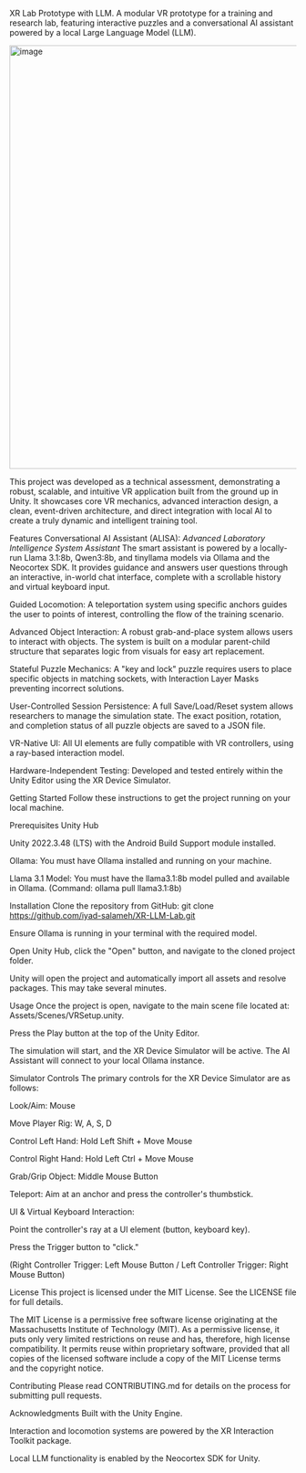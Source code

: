XR Lab Prototype with LLM.
A modular VR prototype for a training and research lab, featuring interactive puzzles and a conversational AI assistant powered by a local Large Language Model (LLM).

<img width="1158" height="742" alt="image" src="https://github.com/user-attachments/assets/4e9f10d7-2f4e-47f0-8973-8fed9685e3ff" />

This project was developed as a technical assessment, demonstrating a robust, scalable, and intuitive VR application built from the ground up in Unity. It showcases core VR mechanics, advanced interaction design, a clean, event-driven architecture, and direct integration with local AI to create a truly dynamic and intelligent training tool.

Features
Conversational AI Assistant (ALISA): _Advanced Laboratory Intelligence System Assistant_ The smart assistant is powered by a locally-run Llama 3.1:8b, Qwen3:8b, and tinyllama models via Ollama and the Neocortex SDK. It provides guidance and answers user questions through an interactive, in-world chat interface, complete with a scrollable history and virtual keyboard input.

Guided Locomotion: A teleportation system using specific anchors guides the user to points of interest, controlling the flow of the training scenario.

Advanced Object Interaction: A robust grab-and-place system allows users to interact with objects. The system is built on a modular parent-child structure that separates logic from visuals for easy art replacement.

Stateful Puzzle Mechanics: A "key and lock" puzzle requires users to place specific objects in matching sockets, with Interaction Layer Masks preventing incorrect solutions.

User-Controlled Session Persistence: A full Save/Load/Reset system allows researchers to manage the simulation state. The exact position, rotation, and completion status of all puzzle objects are saved to a JSON file.

VR-Native UI: All UI elements are fully compatible with VR controllers, using a ray-based interaction model.

Hardware-Independent Testing: Developed and tested entirely within the Unity Editor using the XR Device Simulator.

Getting Started
Follow these instructions to get the project running on your local machine.

Prerequisites
Unity Hub

Unity 2022.3.48 (LTS) with the Android Build Support module installed.

Ollama: You must have Ollama installed and running on your machine.

Llama 3.1 Model: You must have the llama3.1:8b model pulled and available in Ollama. (Command: ollama pull llama3.1:8b)

Installation
Clone the repository from GitHub: git clone https://github.com/iyad-salameh/XR-LLM-Lab.git

Ensure Ollama is running in your terminal with the required model.

Open Unity Hub, click the "Open" button, and navigate to the cloned project folder.

Unity will open the project and automatically import all assets and resolve packages. This may take several minutes.

Usage
Once the project is open, navigate to the main scene file located at: Assets/Scenes/VRSetup.unity.

Press the Play button at the top of the Unity Editor.

The simulation will start, and the XR Device Simulator will be active. The AI Assistant will connect to your local Ollama instance.

Simulator Controls
The primary controls for the XR Device Simulator are as follows:

Look/Aim: Mouse

Move Player Rig: W, A, S, D

Control Left Hand: Hold Left Shift + Move Mouse

Control Right Hand: Hold Left Ctrl + Move Mouse

Grab/Grip Object: Middle Mouse Button

Teleport: Aim at an anchor and press the controller's thumbstick.

UI & Virtual Keyboard Interaction:

Point the controller's ray at a UI element (button, keyboard key).

Press the Trigger button to "click."

(Right Controller Trigger: Left Mouse Button / Left Controller Trigger: Right Mouse Button)

License
This project is licensed under the MIT License. See the LICENSE file for full details.

The MIT License is a permissive free software license originating at the Massachusetts Institute of Technology (MIT). As a permissive license, it puts only very limited restrictions on reuse and has, therefore, high license compatibility. It permits reuse within proprietary software, provided that all copies of the licensed software include a copy of the MIT License terms and the copyright notice.

Contributing
Please read CONTRIBUTING.md for details on the process for submitting pull requests.

Acknowledgments
Built with the Unity Engine.

Interaction and locomotion systems are powered by the XR Interaction Toolkit package.

Local LLM functionality is enabled by the Neocortex SDK for Unity.
